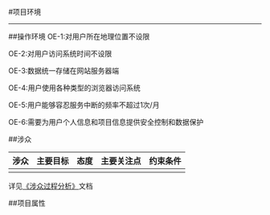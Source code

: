 #项目环境

---

##操作环境
OE-1:对用户所在地理位置不设限

OE-2:对用户访问系统时间不设限

OE-3:数据统一存储在网站服务器端

OE-4:用户使用各种类型的浏览器访问系统

OE-5:用户能够容忍服务中断的频率不超过1次/月

OE-6:需要为用户个人信息和项目信息提供安全控制和数据保护

    
##涉众

| 涉众 | 主要目标 | 态度 | 主要关注点 | 约束条件 |
| --- | --- |---|---|---|
||||||




详见[《涉众过程分析》](https://120.27.117.222/stakeholderAnalysis/)文档

##项目属性